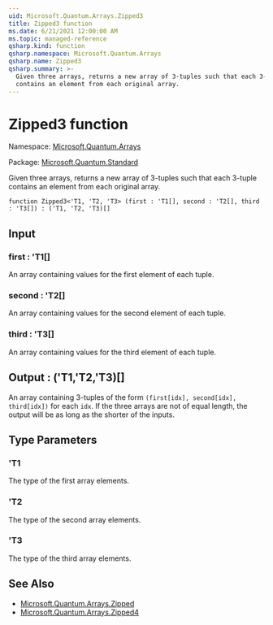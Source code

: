 ```yaml
---
uid: Microsoft.Quantum.Arrays.Zipped3
title: Zipped3 function
ms.date: 6/21/2021 12:00:00 AM
ms.topic: managed-reference
qsharp.kind: function
qsharp.namespace: Microsoft.Quantum.Arrays
qsharp.name: Zipped3
qsharp.summary: >-
  Given three arrays, returns a new array of 3-tuples such that each 3-tuple
  contains an element from each original array.
---
```


# Zipped3 function

Namespace: [Microsoft.Quantum.Arrays](xref:Microsoft.Quantum.Arrays)

Package: [Microsoft.Quantum.Standard](https://nuget.org/packages/Microsoft.Quantum.Standard)


Given three arrays, returns a new array of 3-tuples such that each 3-tuplecontains an element from each original array.

```qsharp
function Zipped3<'T1, 'T2, 'T3> (first : 'T1[], second : 'T2[], third : 'T3[]) : ('T1, 'T2, 'T3)[]
```


## Input

### first : 'T1[]

An array containing values for the first element of each tuple.


### second : 'T2[]

An array containing values for the second element of each tuple.


### third : 'T3[]

An array containing values for the third element of each tuple.



## Output : ('T1,'T2,'T3)[]

An array containing 3-tuples of the form `(first[idx], second[idx], third[idx])` foreach `idx`. If the three arrays are not of equal length, the output willbe as long as the shorter of the inputs.

## Type Parameters

### 'T1

The type of the first array elements.
### 'T2

The type of the second array elements.
### 'T3

The type of the third array elements.

## See Also

- [Microsoft.Quantum.Arrays.Zipped](xref:Microsoft.Quantum.Arrays.Zipped)
- [Microsoft.Quantum.Arrays.Zipped4](xref:Microsoft.Quantum.Arrays.Zipped4)